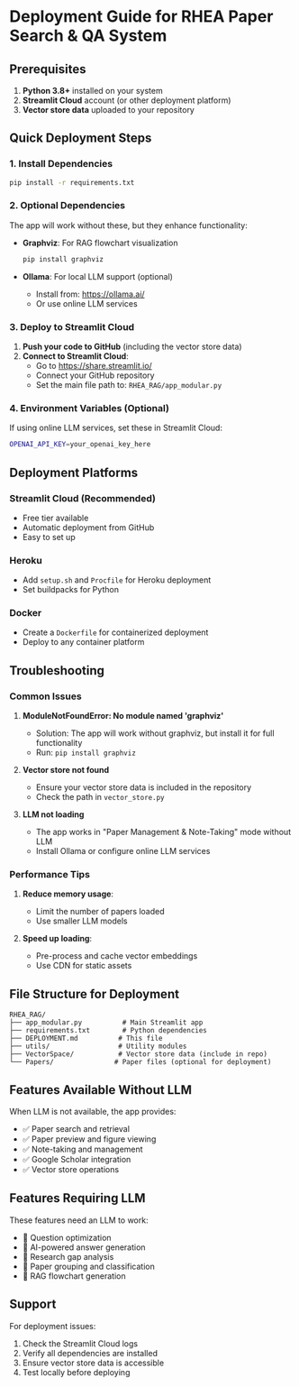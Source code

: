 # Deployment Guide for RHEA Paper Search & QA System

## Prerequisites

1. **Python 3.8+** installed on your system
2. **Streamlit Cloud** account (or other deployment platform)
3. **Vector store data** uploaded to your repository

## Quick Deployment Steps

### 1. Install Dependencies

```bash
pip install -r requirements.txt
```

### 2. Optional Dependencies

The app will work without these, but they enhance functionality:

- **Graphviz**: For RAG flowchart visualization
  ```bash
  pip install graphviz
  ```

- **Ollama**: For local LLM support (optional)
  - Install from: https://ollama.ai/
  - Or use online LLM services

### 3. Deploy to Streamlit Cloud

1. **Push your code to GitHub** (including the vector store data)
2. **Connect to Streamlit Cloud**:
   - Go to https://share.streamlit.io/
   - Connect your GitHub repository
   - Set the main file path to: `RHEA_RAG/app_modular.py`

### 4. Environment Variables (Optional)

If using online LLM services, set these in Streamlit Cloud:

```bash
OPENAI_API_KEY=your_openai_key_here
```

## Deployment Platforms

### Streamlit Cloud (Recommended)
- Free tier available
- Automatic deployment from GitHub
- Easy to set up

### Heroku
- Add `setup.sh` and `Procfile` for Heroku deployment
- Set buildpacks for Python

### Docker
- Create a `Dockerfile` for containerized deployment
- Deploy to any container platform

## Troubleshooting

### Common Issues

1. **ModuleNotFoundError: No module named 'graphviz'**
   - Solution: The app will work without graphviz, but install it for full functionality
   - Run: `pip install graphviz`

2. **Vector store not found**
   - Ensure your vector store data is included in the repository
   - Check the path in `vector_store.py`

3. **LLM not loading**
   - The app works in "Paper Management & Note-Taking" mode without LLM
   - Install Ollama or configure online LLM services

### Performance Tips

1. **Reduce memory usage**:
   - Limit the number of papers loaded
   - Use smaller LLM models

2. **Speed up loading**:
   - Pre-process and cache vector embeddings
   - Use CDN for static assets

## File Structure for Deployment

```
RHEA_RAG/
├── app_modular.py          # Main Streamlit app
├── requirements.txt        # Python dependencies
├── DEPLOYMENT.md          # This file
├── utils/                 # Utility modules
├── VectorSpace/           # Vector store data (include in repo)
└── Papers/               # Paper files (optional for deployment)
```

## Features Available Without LLM

When LLM is not available, the app provides:
- ✅ Paper search and retrieval
- ✅ Paper preview and figure viewing
- ✅ Note-taking and management
- ✅ Google Scholar integration
- ✅ Vector store operations

## Features Requiring LLM

These features need an LLM to work:
- 🤖 Question optimization
- 🤖 AI-powered answer generation
- 🤖 Research gap analysis
- 🤖 Paper grouping and classification
- 🤖 RAG flowchart generation

## Support

For deployment issues:
1. Check the Streamlit Cloud logs
2. Verify all dependencies are installed
3. Ensure vector store data is accessible
4. Test locally before deploying 